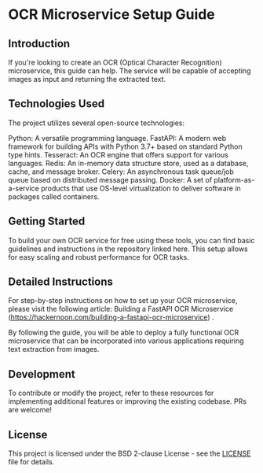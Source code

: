 # OCR Microservice Setup Guide
## Introduction
If you're looking to create an OCR (Optical Character Recognition) microservice, this guide can help. The service will be capable of accepting images as input and returning the extracted text.

## Technologies Used
The project utilizes several open-source technologies:

Python: A versatile programming language.
FastAPI: A modern web framework for building APIs with Python 3.7+ based on standard Python type hints.
Tesseract: An OCR engine that offers support for various languages.
Redis: An in-memory data structure store, used as a database, cache, and message broker.
Celery: An asynchronous task queue/job queue based on distributed message passing.
Docker: A set of platform-as-a-service products that use OS-level virtualization to deliver software in packages called containers.


## Getting Started
To build your own OCR service for free using these tools, you can find basic guidelines and instructions in the repository linked here. This setup allows for easy scaling and robust performance for OCR tasks.

## Detailed Instructions
For step-by-step instructions on how to set up your OCR microservice, please visit the following article: Building a FastAPI OCR Microservice (https://hackernoon.com/building-a-fastapi-ocr-microservice) .

By following the guide, you will be able to deploy a fully functional OCR microservice that can be incorporated into various applications requiring text extraction from images.


## Development
To contribute or modify the project, refer to these resources for implementing additional features or improving the existing codebase. PRs are welcome!


## License
This project is licensed under the BSD 2-clause License - see the [LICENSE](https://github.com/abizovnuralem/ocr/blob/master/LICENSE) file for details.
